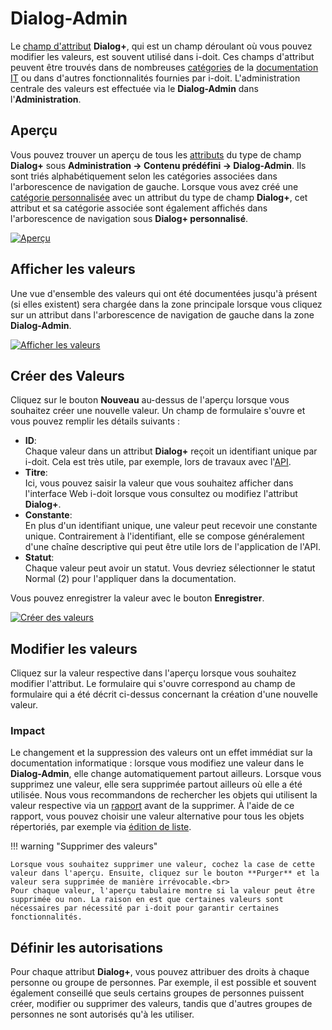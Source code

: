 # Dialog-Admin

Le [champ d'attribut](./attribute-fields.md) **Dialog+**, qui est un champ déroulant où vous pouvez modifier les valeurs, est souvent utilisé dans i-doit. Ces champs d'attribut peuvent être trouvés dans de nombreuses [catégories](../glossary.md) de la [documentation IT](../glossary.md) ou dans d'autres fonctionnalités fournies par i-doit. L'administration centrale des valeurs est effectuée via le **Dialog-Admin** dans l'**Administration**.

## Aperçu

Vous pouvez trouver un aperçu de tous les [attributs](../glossary.md) du type de champ **Dialog+** sous **Administration → Contenu prédéfini → Dialog-Admin**. Ils sont triés alphabétiquement selon les catégories associées dans l'arborescence de navigation de gauche. Lorsque vous avez créé une [catégorie personnalisée](././custom-categories.md) avec un attribut du type de champ **Dialog+**, cet attribut et sa catégorie associée sont également affichés dans l'arborescence de navigation sous **Dialog+ personnalisé**.

[![Aperçu](../assets/images/en/basics/dialog-admin/1-da.png)](../assets/images/en/basics/dialog-admin/1-da.png)

## Afficher les valeurs

Une vue d'ensemble des valeurs qui ont été documentées jusqu'à présent (si elles existent) sera chargée dans la zone principale lorsque vous cliquez sur un attribut dans l'arborescence de navigation de gauche dans la zone **Dialog-Admin**.

[![Afficher les valeurs](../assets/images/en/basics/dialog-admin/2-da.png)](../assets/images/en/basics/dialog-admin/2-da.png)

## Créer des Valeurs

Cliquez sur le bouton **Nouveau** au-dessus de l'aperçu lorsque vous souhaitez créer une nouvelle valeur. Un champ de formulaire s'ouvre et vous pouvez remplir les détails suivants :

- **ID**:<br>
    Chaque valeur dans un attribut **Dialog+** reçoit un identifiant unique par i-doit. Cela est très utile, par exemple, lors de travaux avec l'[API](../i-doit-pro-add-ons/api/index.md).
- **Titre**:<br>
    Ici, vous pouvez saisir la valeur que vous souhaitez afficher dans l'interface Web i-doit lorsque vous consultez ou modifiez l'attribut **Dialog+**.
- **Constante**:<br>
    En plus d'un identifiant unique, une valeur peut recevoir une constante unique. Contrairement à l'identifiant, elle se compose généralement d'une chaîne descriptive qui peut être utile lors de l'application de l'API.
- **Statut**:<br>
    Chaque valeur peut avoir un statut. Vous devriez sélectionner le statut Normal (2) pour l'appliquer dans la documentation. 



Vous pouvez enregistrer la valeur avec le bouton **Enregistrer**.

[![Créer des valeurs](../assets/images/en/basics/dialog-admin/3-da.png)](../assets/images/en/basics/dialog-admin/3-da.png)

## Modifier les valeurs

Cliquez sur la valeur respective dans l'aperçu lorsque vous souhaitez modifier l'attribut. Le formulaire qui s'ouvre correspond au champ de formulaire qui a été décrit ci-dessus concernant la création d'une nouvelle valeur.

### Impact

Le changement et la suppression des valeurs ont un effet immédiat sur la documentation informatique : lorsque vous modifiez une valeur dans le **Dialog-Admin**, elle change automatiquement partout ailleurs. Lorsque vous supprimez une valeur, elle sera supprimée partout ailleurs où elle a été utilisée. Nous vous recommandons de rechercher les objets qui utilisent la valeur respective via un [rapport](../evaluation/report-manager.md) avant de la supprimer. À l'aide de ce rapport, vous pouvez choisir une valeur alternative pour tous les objets répertoriés, par exemple via [édition de liste](../efficient-documentation/list-editing.md).

!!! warning "Supprimer des valeurs"

    Lorsque vous souhaitez supprimer une valeur, cochez la case de cette valeur dans l'aperçu. Ensuite, cliquez sur le bouton **Purger** et la valeur sera supprimée de manière irrévocable.<br>
    Pour chaque valeur, l'aperçu tabulaire montre si la valeur peut être supprimée ou non. La raison en est que certaines valeurs sont nécessaires par nécessité par i-doit pour garantir certaines fonctionnalités.

## Définir les autorisations

Pour chaque attribut **Dialog+**, vous pouvez attribuer des droits à chaque personne ou groupe de personnes. Par exemple, il est possible et souvent également conseillé que seuls certains groupes de personnes puissent créer, modifier ou supprimer des valeurs, tandis que d'autres groupes de personnes ne sont autorisés qu'à les utiliser. 
